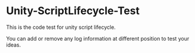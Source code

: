 # Unity-ScriptLifecycle-Test

This is the code test for unity script lifecycle.

You can add or remove any log information at different position to test your ideas.

